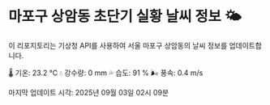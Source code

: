 
# 마포구 상암동 초단기 실황 날씨 정보 🌤️

이 리포지토리는 기상청 API를 사용하여 서울 마포구 상암동의 날씨 정보를 업데이트합니다. 

🌡️ 기온: 23.2 ℃
💧 강수량: 0 mm
💦 습도: 91 %
🌬️ 풍속: 0.4 m/s

마지막 업데이트 시각: 2025년 09월 03일 02시 09분    
